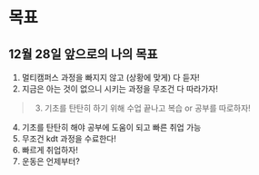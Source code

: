 # 목표

## 12월 28일 앞으로의 나의 목표
1. 멀티캠퍼스 과정을 빠지지 않고 (상황에 맞게) 다 듣자!
2. 지금은 아는 것이 없으니 시키는 과정을 무조건 다 따라가자!
> 3. 기초를 탄탄히 하기 위해 수업 끝나고 복습 or 공부를 따로하자!
4. 기초를 탄탄히 해야 공부에 도움이 되고 빠른 취업 가능  
5. 무조건 kdt 과정을 수료한다!
6. 빠르게 취업하자!
7. 운동은 언제부터?